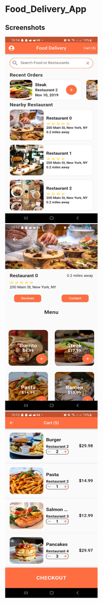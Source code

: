# Food_Delivery_App

## Screenshots
<img src="https://github.com/zetro-malik/Flutter-Food-Delivery-App-UI/blob/master/screenshots/Screenshot_20230823_101452.jpg" alt="Screenshot 1" width="300" height="600">
<img src="https://github.com/zetro-malik/Flutter-Food-Delivery-App-UI/blob/master/screenshots/Screenshot_20230823_101504.jpg" alt="Screenshot 1" width="300" height="600">
<img src="https://github.com/zetro-malik/Flutter-Food-Delivery-App-UI/blob/master/screenshots/Screenshot_20230823_101512.jpg" alt="Screenshot 1" width="300" height="600">

